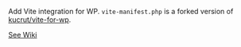 Add Vite integration for WP. `vite-manifest.php` is a forked version of [kucrut/vite-for-wp](https://github.com/kucrut/vite-for-wp).

[See Wiki]([wiki](https://github.com/iamntz/wp-vite-manifest/wiki))

